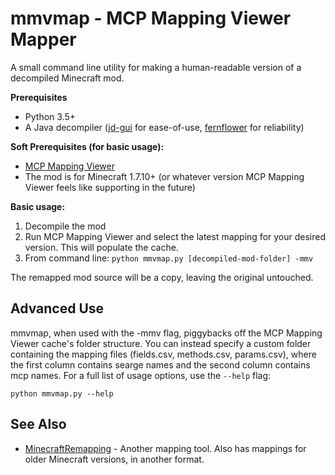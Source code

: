 # mmvmap - MCP Mapping Viewer Mapper

A small command line utility for making a human-readable version of a decompiled Minecraft mod.

**Prerequisites**
- Python 3.5+
- A Java decompiler ([jd-gui](http://jd.benow.ca/#jd-gui) for ease-of-use, [fernflower](https://github.com/fesh0r/fernflower) for reliability)

**Soft Prerequisites (for basic usage):**
- [MCP Mapping Viewer](https://github.com/bspkrs/MCPMappingViewer/)
- The mod is for Minecraft 1.7.10+ (or whatever version MCP Mapping Viewer feels like supporting in the future)

**Basic usage:**

1. Decompile the mod
2. Run MCP Mapping Viewer and select the latest mapping for your desired version. This will populate the cache.
3. From command line: ```python mmvmap.py [decompiled-mod-folder] -mmv```

The remapped mod source will be a copy, leaving the original untouched.

## Advanced Use

mmvmap, when used with the -mmv flag, piggybacks off the MCP Mapping Viewer cache's folder structure. You can instead specify a custom folder containing the mapping files (fields.csv, methods.csv, params.csv), where the first column contains searge names and the second column contains mcp names. For a full list of usage options, use the ```--help``` flag:

```python mmvmap.py --help```

## See Also

- [MinecraftRemapping](https://github.com/agaricusb/MinecraftRemapping) - Another mapping tool. Also has mappings for older Minecraft versions, in another format.